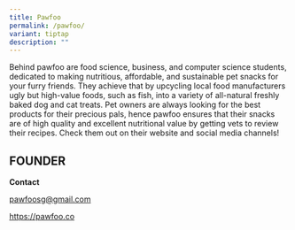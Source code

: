 ```yaml
---
title: Pawfoo
permalink: /pawfoo/
variant: tiptap
description: ""
---
```

<p>Behind pawfoo are food science, business, and computer science students,
dedicated to making nutritious, affordable, and sustainable pet snacks
for your furry friends. They achieve that by upcycling local food manufacturers
ugly but high-value foods, such as fish, into a variety of all-natural
freshly baked dog and cat treats. Pet owners are always looking for the
best products for their precious pals, hence pawfoo ensures that their
snacks are of high quality and excellent nutritional value by getting vets
to review their recipes. Check them out on their website and social media
channels!</p>
<p></p>
<h2><strong>FOUNDER</strong></h2>
<p><strong>Contact</strong>
</p>
<p><a href="mailto:pawfoosg@gmail.com" rel="noopener noreferrer nofollow" target="_blank">pawfoosg@gmail.com</a>
</p>
<p><a href="mailto:pawfoosg@gmail.com" rel="noopener noreferrer nofollow" target="_blank">https://pawfoo.co</a>
</p>
